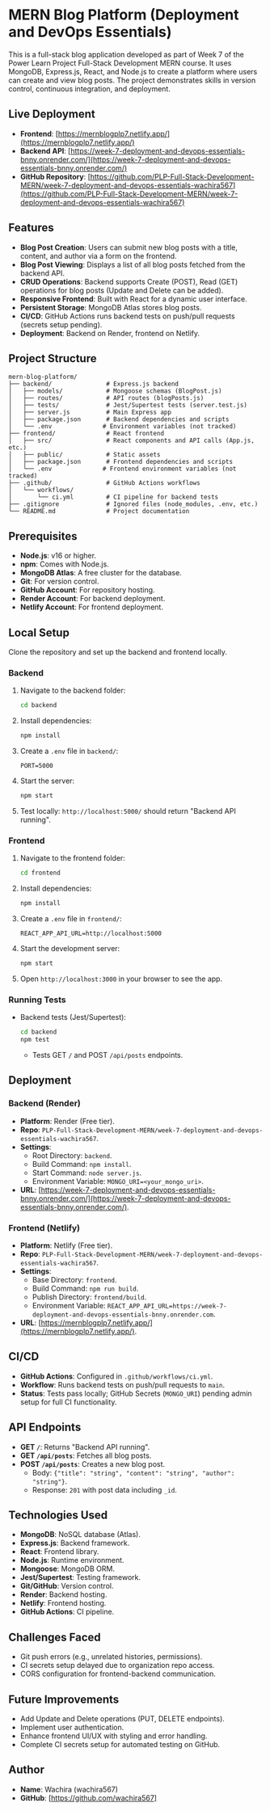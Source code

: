 # MERN Blog Platform (Deployment and DevOps Essentials)

This is a full-stack blog application developed as part of Week 7 of the Power Learn Project Full-Stack Development MERN course. It uses MongoDB, Express.js, React, and Node.js to create a platform where users can create and view blog posts. The project demonstrates skills in version control, continuous integration, and deployment.

## Live Deployment

- **Frontend**: [https://mernblogplp7.netlify.app/](https://mernblogplp7.netlify.app/)
- **Backend API**: [https://week-7-deployment-and-devops-essentials-bnny.onrender.com/](https://week-7-deployment-and-devops-essentials-bnny.onrender.com/)
- **GitHub Repository**: [https://github.com/PLP-Full-Stack-Development-MERN/week-7-deployment-and-devops-essentials-wachira567](https://github.com/PLP-Full-Stack-Development-MERN/week-7-deployment-and-devops-essentials-wachira567)

## Features

- **Blog Post Creation**: Users can submit new blog posts with a title, content, and author via a form on the frontend.
- **Blog Post Viewing**: Displays a list of all blog posts fetched from the backend API.
- **CRUD Operations**: Backend supports Create (POST), Read (GET) operations for blog posts (Update and Delete can be added).
- **Responsive Frontend**: Built with React for a dynamic user interface.
- **Persistent Storage**: MongoDB Atlas stores blog posts.
- **CI/CD**: GitHub Actions runs backend tests on push/pull requests (secrets setup pending).
- **Deployment**: Backend on Render, frontend on Netlify.

## Project Structure

```
mern-blog-platform/
├── backend/               # Express.js backend
│   ├── models/            # Mongoose schemas (BlogPost.js)
│   ├── routes/            # API routes (blogPosts.js)
│   ├── tests/             # Jest/Supertest tests (server.test.js)
│   ├── server.js          # Main Express app
│   ├── package.json       # Backend dependencies and scripts
│   └── .env              # Environment variables (not tracked)
├── frontend/              # React frontend
│   ├── src/               # React components and API calls (App.js, etc.)
│   ├── public/            # Static assets
│   ├── package.json       # Frontend dependencies and scripts
│   └── .env              # Frontend environment variables (not tracked)
├── .github/               # GitHub Actions workflows
│   └── workflows/
│       └── ci.yml         # CI pipeline for backend tests
├── .gitignore             # Ignored files (node_modules, .env, etc.)
└── README.md              # Project documentation
```

## Prerequisites

- **Node.js**: v16 or higher.
- **npm**: Comes with Node.js.
- **MongoDB Atlas**: A free cluster for the database.
- **Git**: For version control.
- **GitHub Account**: For repository hosting.
- **Render Account**: For backend deployment.
- **Netlify Account**: For frontend deployment.

## Local Setup

Clone the repository and set up the backend and frontend locally.

### Backend

1. Navigate to the backend folder:
   ```bash
   cd backend
   ```
2. Install dependencies:
   ```bash
   npm install
   ```
3. Create a `.env` file in `backend/`:
   ```
   PORT=5000
   ```
4. Start the server:
   ```bash
   npm start
   ```
5. Test locally: `http://localhost:5000/` should return "Backend API running".

### Frontend

1. Navigate to the frontend folder:
   ```bash
   cd frontend
   ```
2. Install dependencies:
   ```bash
   npm install
   ```
3. Create a `.env` file in `frontend/`:
   ```
   REACT_APP_API_URL=http://localhost:5000
   ```
4. Start the development server:
   ```bash
   npm start
   ```
5. Open `http://localhost:3000` in your browser to see the app.

### Running Tests

- Backend tests (Jest/Supertest):
  ```bash
  cd backend
  npm test
  ```
  - Tests GET `/` and POST `/api/posts` endpoints.

## Deployment

### Backend (Render)

- **Platform**: Render (Free tier).
- **Repo**: `PLP-Full-Stack-Development-MERN/week-7-deployment-and-devops-essentials-wachira567`.
- **Settings**:
  - Root Directory: `backend`.
  - Build Command: `npm install`.
  - Start Command: `node server.js`.
  - Environment Variable: `MONGO_URI=<your_mongo_uri>`.
- **URL**: [https://week-7-deployment-and-devops-essentials-bnny.onrender.com/](https://week-7-deployment-and-devops-essentials-bnny.onrender.com/).

### Frontend (Netlify)

- **Platform**: Netlify (Free tier).
- **Repo**: `PLP-Full-Stack-Development-MERN/week-7-deployment-and-devops-essentials-wachira567`.
- **Settings**:
  - Base Directory: `frontend`.
  - Build Command: `npm run build`.
  - Publish Directory: `frontend/build`.
  - Environment Variable: `REACT_APP_API_URL=https://week-7-deployment-and-devops-essentials-bnny.onrender.com`.
- **URL**: [https://mernblogplp7.netlify.app/](https://mernblogplp7.netlify.app/).

## CI/CD

- **GitHub Actions**: Configured in `.github/workflows/ci.yml`.
- **Workflow**: Runs backend tests on push/pull requests to `main`.
- **Status**: Tests pass locally; GitHub Secrets (`MONGO_URI`) pending admin setup for full CI functionality.

## API Endpoints

- **GET `/`**: Returns "Backend API running".
- **GET `/api/posts`**: Fetches all blog posts.
- **POST `/api/posts`**: Creates a new blog post.
  - Body: `{"title": "string", "content": "string", "author": "string"}`.
  - Response: `201` with post data including `_id`.

## Technologies Used

- **MongoDB**: NoSQL database (Atlas).
- **Express.js**: Backend framework.
- **React**: Frontend library.
- **Node.js**: Runtime environment.
- **Mongoose**: MongoDB ORM.
- **Jest/Supertest**: Testing framework.
- **Git/GitHub**: Version control.
- **Render**: Backend hosting.
- **Netlify**: Frontend hosting.
- **GitHub Actions**: CI pipeline.

## Challenges Faced

- Git push errors (e.g., unrelated histories, permissions).
- CI secrets setup delayed due to organization repo access.
- CORS configuration for frontend-backend communication.

## Future Improvements

- Add Update and Delete operations (PUT, DELETE endpoints).
- Implement user authentication.
- Enhance frontend UI/UX with styling and error handling.
- Complete CI secrets setup for automated testing on GitHub.

## Author

- **Name**: Wachira (wachira567)
- **GitHub**: [https://github.com/wachira567]

